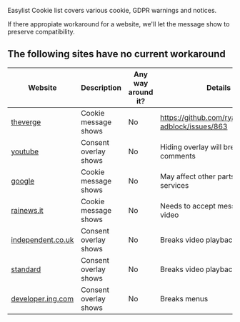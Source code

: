 Easylist Cookie list covers various cookie, GDPR warnings and notices. 

If there appropiate workaround for a website, we'll let the message show to preserve compatibility. 

## The following sites have no current workaround

| Website | Description | Any way around it? | Details |
| --- | --- | --- | --- |
[theverge](https://www.theverge.com/) | Cookie message shows | No | https://github.com/ryanbr/fanboy-adblock/issues/863 |
[youtube](https://www.youube.com/) | Consent overlay shows | No | Hiding overlay will break comments |
[google](https://www.google.com) | Cookie message shows | No | May affect other parts of google services |
[rainews.it](https://www.rainews.it/tgr/lombardia/notiziari/index.html?/tgr/rainews.html) | Cookie message shows | No | Needs to accept message to play video |
[independent.co.uk](https://www.independent.co.uk/news/world/americas/jeopardy-champ-robbed-amy-schneider-trans-b1987179.html) | Consent overlay shows | No | Breaks video playback |
[standard](https://www.standard.co.uk/news/uk/brext-passport-rules-uk-woman-hauled-off-flight-tenerife-jet2-b974403.html) | Consent overlay shows | No | Breaks video playback |
[developer.ing.com](https://developer.ing.com/) | Consent overlay shows | No | Breaks menus |
